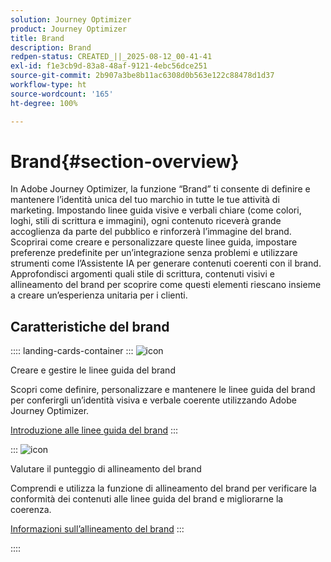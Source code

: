```yaml
---
solution: Journey Optimizer
product: Journey Optimizer
title: Brand
description: Brand
redpen-status: CREATED_||_2025-08-12_00-41-41
exl-id: f1e3cb9d-83a8-48af-9121-4ebc56dce251
source-git-commit: 2b907a3be8b11ac6308d0b563e122c88478d1d37
workflow-type: ht
source-wordcount: '165'
ht-degree: 100%

---
```


# Brand{#section-overview}

In Adobe Journey Optimizer, la funzione “Brand” ti consente di definire e mantenere l’identità unica del tuo marchio in tutte le tue attività di marketing. Impostando linee guida visive e verbali chiare (come colori, loghi, stili di scrittura e immagini), ogni contenuto riceverà grande accoglienza da parte del pubblico e rinforzerà l’immagine del brand. Scoprirai come creare e personalizzare queste linee guida, impostare preferenze predefinite per un’integrazione senza problemi e utilizzare strumenti come l’Assistente IA per generare contenuti coerenti con il brand. Approfondisci argomenti quali stile di scrittura, contenuti visivi e allineamento del brand per scoprire come questi elementi riescano insieme a creare un’esperienza unitaria per i clienti.

## Caratteristiche del brand

:::: landing-cards-container
:::
![icon](https://cdn.experienceleague.adobe.com/icons/circle-play.svg?lang=it)

Creare e gestire le linee guida del brand

Scopri come definire, personalizzare e mantenere le linee guida del brand per conferirgli un’identità visiva e verbale coerente utilizzando Adobe Journey Optimizer.

[Introduzione alle linee guida del brand](../using/content-management/brands.md)
:::

:::
![icon](https://cdn.experienceleague.adobe.com/icons/list-check.svg?lang=it)

Valutare il punteggio di allineamento del brand

Comprendi e utilizza la funzione di allineamento del brand per verificare la conformità dei contenuti alle linee guida del brand e migliorarne la coerenza.

[Informazioni sull’allineamento del brand](../using/content-management/brands-score.md)
:::

::::
